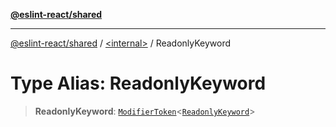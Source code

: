 [**@eslint-react/shared**](../../README.md)

***

[@eslint-react/shared](../../README.md) / [\<internal\>](../README.md) / ReadonlyKeyword

# Type Alias: ReadonlyKeyword

> **ReadonlyKeyword**: [`ModifierToken`](../interfaces/ModifierToken.md)\<[`ReadonlyKeyword`](../enumerations/SyntaxKind.md#readonlykeyword)\>

